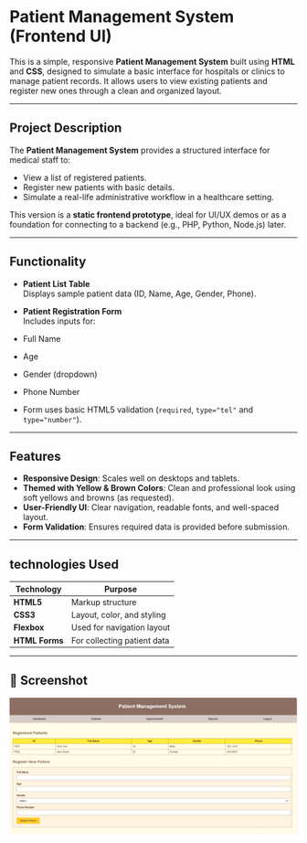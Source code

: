 # Patient Management System (Frontend UI)

This is a simple, responsive **Patient Management System** built using **HTML** and **CSS**, designed to simulate a basic interface for hospitals or clinics to manage patient records. It allows users to view existing patients and register new ones through a clean and organized layout.

---

## Project Description

The **Patient Management System** provides a structured interface for medical staff to:

 - View a list of registered patients.
-  Register new patients with basic details.
- Simulate a real-life administrative workflow in a healthcare setting.

This version is a **static frontend prototype**, ideal for UI/UX demos or as a foundation for connecting to a backend (e.g., PHP, Python, Node.js) later.

---

## Functionality

-  **Patient List Table**  
  Displays sample patient data (ID, Name, Age, Gender, Phone).

-  **Patient Registration Form**  
  Includes inputs for:
  - Full Name
  - Age
  - Gender (dropdown)
  - Phone Number

- Form uses basic HTML5 validation (`required`, `type="tel"` and `type="number"`).

---

## Features

-  **Responsive Design**: Scales well on desktops and tablets.
-  **Themed with Yellow & Brown Colors**: Clean and professional look using soft yellows and browns (as requested).
- **User-Friendly UI**: Clear navigation, readable fonts, and well-spaced layout.
- **Form Validation**: Ensures required data is provided before submission.

---

## technologies Used

| Technology | Purpose                     |
|------------|-----------------------------|
| **HTML5**  | Markup structure             |
| **CSS3**   | Layout, color, and styling   |
| **Flexbox**| Used for navigation layout   |
| **HTML Forms** | For collecting patient data |

---
## 📸 Screenshot

![patient management system screenshot](https://github.com/RichoAye/Patient-Management-System/blob/main/patient%20management%20system%20screenshut.png?raw=true)



